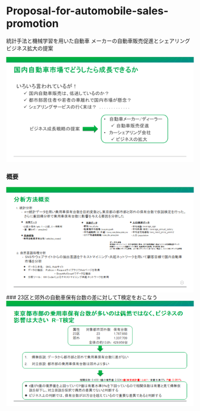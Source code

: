 # Proposal-for-automobile-sales-promotion
統計手法と機械学習を用いた自動車 メーカーの自動車販売促進とシェアリングビジネス拡大の提案

<img src="images/image1.png">

### 概要
<img src="images/image2.png">  
### 23区と郊外の自動車保有台数の差に対してT検定をおこなう
<img src="images/image3.png">
